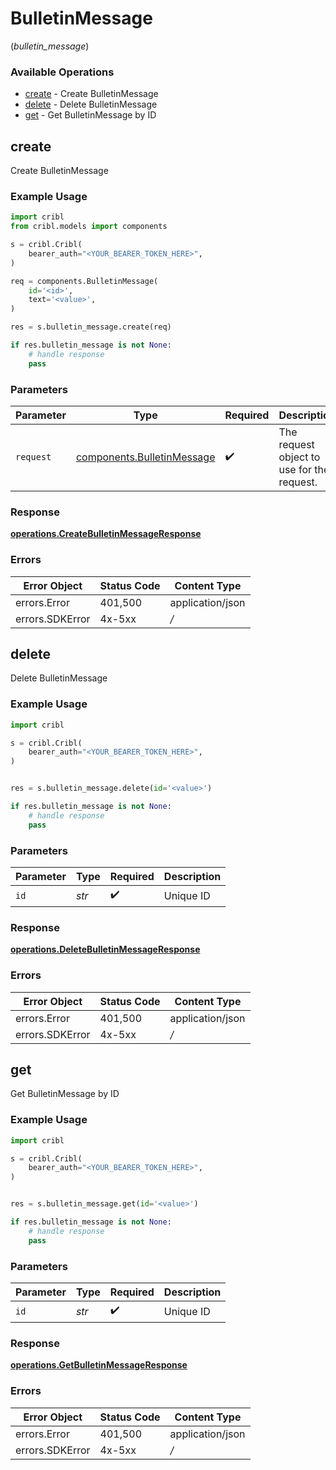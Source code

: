 # BulletinMessage
(*bulletin_message*)

### Available Operations

* [create](#create) - Create BulletinMessage
* [delete](#delete) - Delete BulletinMessage
* [get](#get) - Get BulletinMessage by ID

## create

Create BulletinMessage

### Example Usage

```python
import cribl
from cribl.models import components

s = cribl.Cribl(
    bearer_auth="<YOUR_BEARER_TOKEN_HERE>",
)

req = components.BulletinMessage(
    id='<id>',
    text='<value>',
)

res = s.bulletin_message.create(req)

if res.bulletin_message is not None:
    # handle response
    pass
```

### Parameters

| Parameter                                                                | Type                                                                     | Required                                                                 | Description                                                              |
| ------------------------------------------------------------------------ | ------------------------------------------------------------------------ | ------------------------------------------------------------------------ | ------------------------------------------------------------------------ |
| `request`                                                                | [components.BulletinMessage](../../models/components/bulletinmessage.md) | :heavy_check_mark:                                                       | The request object to use for the request.                               |


### Response

**[operations.CreateBulletinMessageResponse](../../models/operations/createbulletinmessageresponse.md)**
### Errors

| Error Object     | Status Code      | Content Type     |
| ---------------- | ---------------- | ---------------- |
| errors.Error     | 401,500          | application/json |
| errors.SDKError  | 4x-5xx           | */*              |

## delete

Delete BulletinMessage

### Example Usage

```python
import cribl

s = cribl.Cribl(
    bearer_auth="<YOUR_BEARER_TOKEN_HERE>",
)


res = s.bulletin_message.delete(id='<value>')

if res.bulletin_message is not None:
    # handle response
    pass
```

### Parameters

| Parameter          | Type               | Required           | Description        |
| ------------------ | ------------------ | ------------------ | ------------------ |
| `id`               | *str*              | :heavy_check_mark: | Unique ID          |


### Response

**[operations.DeleteBulletinMessageResponse](../../models/operations/deletebulletinmessageresponse.md)**
### Errors

| Error Object     | Status Code      | Content Type     |
| ---------------- | ---------------- | ---------------- |
| errors.Error     | 401,500          | application/json |
| errors.SDKError  | 4x-5xx           | */*              |

## get

Get BulletinMessage by ID

### Example Usage

```python
import cribl

s = cribl.Cribl(
    bearer_auth="<YOUR_BEARER_TOKEN_HERE>",
)


res = s.bulletin_message.get(id='<value>')

if res.bulletin_message is not None:
    # handle response
    pass
```

### Parameters

| Parameter          | Type               | Required           | Description        |
| ------------------ | ------------------ | ------------------ | ------------------ |
| `id`               | *str*              | :heavy_check_mark: | Unique ID          |


### Response

**[operations.GetBulletinMessageResponse](../../models/operations/getbulletinmessageresponse.md)**
### Errors

| Error Object     | Status Code      | Content Type     |
| ---------------- | ---------------- | ---------------- |
| errors.Error     | 401,500          | application/json |
| errors.SDKError  | 4x-5xx           | */*              |
